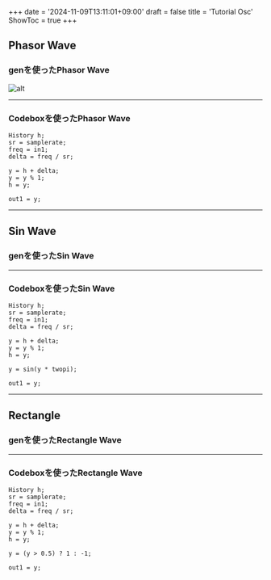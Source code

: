 +++
date = '2024-11-09T13:11:01+09:00'
draft = false
title = 'Tutorial Osc'
ShowToc = true
+++

## Phasor Wave

<!--more-->

### genを使ったPhasor Wave
![alt](/images/phasor.png)

---

### Codeboxを使ったPhasor Wave
```
History h;
sr = samplerate;
freq = in1;
delta = freq / sr;

y = h + delta;
y = y % 1;
h = y;

out1 = y;
```
---

## Sin Wave

### genを使ったSin Wave

---

### Codeboxを使ったSin Wave
```
History h;
sr = samplerate;
freq = in1;
delta = freq / sr;

y = h + delta;
y = y % 1;
h = y;

y = sin(y * twopi);

out1 = y;
```

---

## Rectangle
### genを使ったRectangle Wave

---

### Codeboxを使ったRectangle Wave
```
History h;
sr = samplerate;
freq = in1;
delta = freq / sr;

y = h + delta;
y = y % 1;
h = y;

y = (y > 0.5) ? 1 : -1;

out1 = y;